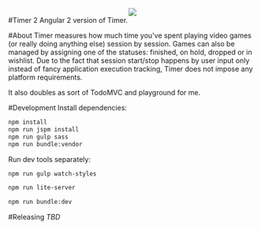 
<div align="center"><img src="src/favicon.ico"></div>
#Timer 2
Angular 2 version of Timer.

#About
Timer measures how much time you've spent playing video games (or really doing anything else) session by session. Games can also be managed by assigning one of the statuses: finished, on hold, dropped or in wishlist. Due to the fact that session start/stop happens by user input only instead of fancy application execution tracking, Timer does not impose any platform requirements.

It also doubles as sort of TodoMVC and playground for me.

#Development
Install dependencies:
```sh
npm install
npm run jspm install
npm run gulp sass
npm run bundle:vendor
```
Run dev tools separately:
```sh
npm run gulp watch-styles
```
```sh
npm run lite-server
```
```sh
npm run bundle:dev
```

#Releasing
*TBD*
